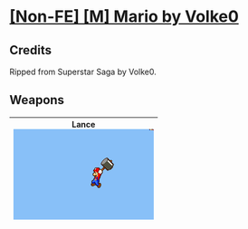 # [\[Non-FE\] \[M\] Mario by Volke0](./)
## Credits

Ripped from Superstar Saga by Volke0.

## Weapons

| <b>Lance</b><br/><img alt="Lance animation" src="./2.%20Lance%20(Hammer)/Lance.gif"/> |
| :---: |
